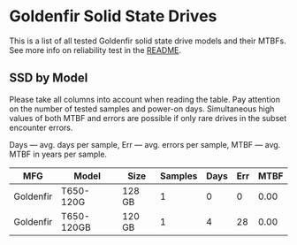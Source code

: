 Goldenfir Solid State Drives
============================

This is a list of all tested Goldenfir solid state drive models and their MTBFs. See
more info on reliability test in the [README](https://github.com/linuxhw/SMART).

SSD by Model
------------

Please take all columns into account when reading the table. Pay attention on the
number of tested samples and power-on days. Simultaneous high values of both MTBF
and errors are possible if only rare drives in the subset encounter errors.

Days — avg. days per sample,
Err  — avg. errors per sample,
MTBF — avg. MTBF in years per sample.

| MFG       | Model              | Size   | Samples | Days  | Err   | MTBF   |
|-----------|--------------------|--------|---------|-------|-------|--------|
| Goldenfir | T650-120G          | 128 GB | 1       | 0     | 0     | 0.00   |
| Goldenfir | T650-120GB         | 120 GB | 1       | 4     | 28    | 0.00   |
